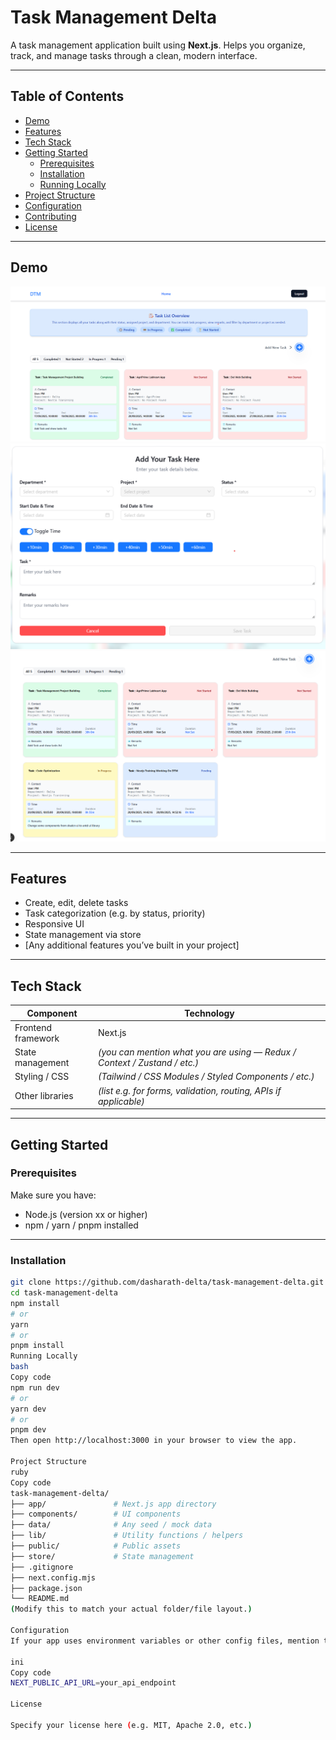 # Task Management Delta

A task management application built using **Next.js**. Helps you organize, track, and manage tasks through a clean, modern interface.

---

## Table of Contents

- [Demo](#demo)  
- [Features](#features)  
- [Tech Stack](#tech-stack)  
- [Getting Started](#getting-started)  
  - [Prerequisites](#prerequisites)  
  - [Installation](#installation)  
  - [Running Locally](#running-locally)  
- [Project Structure](#project-structure)  
- [Configuration](#configuration)  
- [Contributing](#contributing)  
- [License](#license)

---

## Demo

!["Home Screen with all tasks list"](image.png)
!["Add Task Form"](image-1.png)
![All tasks list status wise](image-2.png)

---

## Features

- Create, edit, delete tasks  
- Task categorization (e.g. by status, priority)  
- Responsive UI  
- State management via store  
- [Any additional features you’ve built in your project]  

---

## Tech Stack

| Component | Technology |
|-----------|------------|
| Frontend framework | Next.js |
| State management | *(you can mention what you are using — Redux / Context / Zustand / etc.)* |
| Styling / CSS | *(Tailwind / CSS Modules / Styled Components / etc.)* |
| Other libraries | *(list e.g. for forms, validation, routing, APIs if applicable)* |

---

## Getting Started

### Prerequisites

Make sure you have:

- Node.js (version xx or higher)  
- npm / yarn / pnpm installed  

---

### Installation

```bash
git clone https://github.com/dasharath-delta/task-management-delta.git
cd task-management-delta
npm install
# or
yarn
# or
pnpm install
Running Locally
bash
Copy code
npm run dev
# or
yarn dev
# or
pnpm dev
Then open http://localhost:3000 in your browser to view the app.

Project Structure
ruby
Copy code
task-management-delta/
├── app/               # Next.js app directory
├── components/        # UI components
├── data/              # Any seed / mock data
├── lib/               # Utility functions / helpers
├── public/            # Public assets
├── store/             # State management
├── .gitignore
├── next.config.mjs
├── package.json
└── README.md
(Modify this to match your actual folder/file layout.)

Configuration
If your app uses environment variables or other config files, mention them here. Example:

ini
Copy code
NEXT_PUBLIC_API_URL=your_api_endpoint

License

Specify your license here (e.g. MIT, Apache 2.0, etc.)